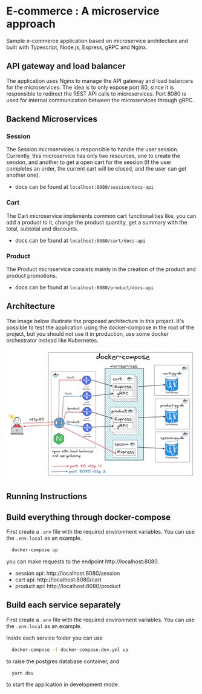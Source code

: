 # E-commerce : A microservice approach

Sample e-commerce application based on microservice architecture and built with Typescript, Node.js, Express, gRPC and Nginx.

## API gateway and load balancer

The application uses Nginx to manage the API gateway and load balancers for the microservices. The idea is to only expose port 80, since it is responsible to redirect the REST API calls to microservices. Port 8080 is used for internal communication between the microservices through gRPC.

## Backend Microservices

### Session

The Session microservices is responsible to handle the user session. Currently, this microservice has only two resources, one to create the session, and another to get a open cart for the session (If the user completes an order, the current cart will be closed, and the user can get another one).

- docs can be found at `localhost:8080/session/docs-api`

### Cart

The Cart microservice implements common cart functionalities like, you can add a product to it, change the product quantity, get a summary with the total, subtotal and discounts.

- docs can be found at `localhost:8080/cart/docs-api`

### Product

The Product microservice consists mainly in the creation of the product and product promotions.

- docs can be found at `localhost:8080/product/docs-api`

## Architecture

The image below illustrate the proposed architecture in this project. It's possible to test the application using the docker-compose in the root of the project, but you should not use it in production, use some docker orchestrator instead like Kubernetes.

![Architecture](./docs/architecture.png)

## Running Instructions

## Build everything through docker-compose

First create a `.env` file with the required environment variables. You can use the `.env.local` as an example.

```bash
  docker-compose up
```

you can make requests to the endpoint http://localhost:8080.

- session api: http://localhost:8080/session
- cart api: http://localhost:8080/cart
- product api: http://localhost:8080/product

## Build each service separately

First create a `.env` file with the required environment variables. You can use the `.env.local` as an example.

Inside each service folder you can use 

```bash
  docker-compose -f docker-compose.dev.yml up
```

to raise the postgres database container, and 

```bash
  yarn dev
```

to start the application in development mode.